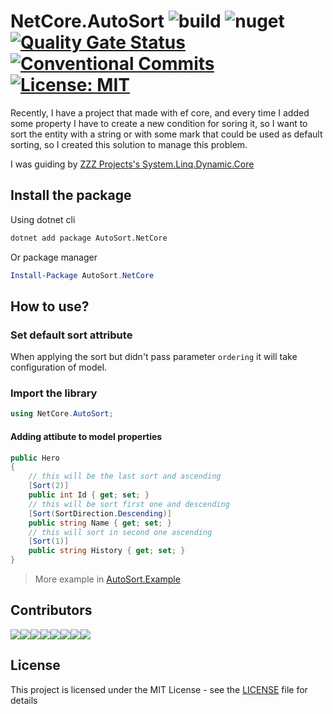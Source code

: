# NetCore.AutoSort ![build](https://github.com/ming-tsai/NetCore.AutoSort/workflows/build/badge.svg) ![nuget](https://github.com/ming-tsai/NetCore.AutoSort/workflows/nuget/badge.svg) [![Quality Gate Status](https://sonarcloud.io/api/project_badges/measure?project=ming-tsai_AutoSort.NetCore&metric=alert_status)](https://sonarcloud.io/dashboard?id=ming-tsai_AutoSort.NetCore) [![Conventional Commits](https://img.shields.io/badge/Conventional%20Commits-1.0.0-yellow.svg)](https://conventionalcommits.org) [![License: MIT](https://img.shields.io/badge/License-MIT-yellow.svg)](https://opensource.org/licenses/MIT)

Recently, I have a project that made with ef core, and every time I added some property I have to create a new condition for soring it,  so I want to sort the entity with a string or with some mark that could be used as default sorting, so I created this solution to manage this problem.

I was guiding by [ZZZ Projects's System.Linq.Dynamic.Core](https://github.com/zzzprojects/System.Linq.Dynamic.Core)

## Install the package
Using dotnet cli
```cmd
dotnet add package AutoSort.NetCore
```
Or package manager
```powershell
Install-Package AutoSort.NetCore
```

## How to use?

### Set default sort attribute
When applying the sort but didn't pass parameter `ordering` it will take configuration of model.

### Import the library
```csharp
using NetCore.AutoSort;
```
#### Adding attibute to model properties
```csharp
public Hero
{
    // this will be the last sort and ascending
    [Sort(2)]
    public int Id { get; set; }
    // this will be sort first one and descending
    [Sort(SortDirection.Descending)]
    public string Name { get; set; }
    // this will sort in second one ascending
    [Sort(1)]
    public string History { get; set; }
}
```

> More example in [AutoSort.Example](./src/AutoSort.Example/Program.cs)
## Contributors
[![](https://sourcerer.io/fame/ming-tsai/ming-tsai/NetCore.AutoSort/images/0)](https://sourcerer.io/fame/ming-tsai/ming-tsai/NetCore.AutoSort/links/0)[![](https://sourcerer.io/fame/ming-tsai/ming-tsai/NetCore.AutoSort/images/1)](https://sourcerer.io/fame/ming-tsai/ming-tsai/NetCore.AutoSort/links/1)[![](https://sourcerer.io/fame/ming-tsai/ming-tsai/NetCore.AutoSort/images/2)](https://sourcerer.io/fame/ming-tsai/ming-tsai/NetCore.AutoSort/links/2)[![](https://sourcerer.io/fame/ming-tsai/ming-tsai/NetCore.AutoSort/images/3)](https://sourcerer.io/fame/ming-tsai/ming-tsai/NetCore.AutoSort/links/3)[![](https://sourcerer.io/fame/ming-tsai/ming-tsai/NetCore.AutoSort/images/4)](https://sourcerer.io/fame/ming-tsai/ming-tsai/NetCore.AutoSort/links/4)[![](https://sourcerer.io/fame/ming-tsai/ming-tsai/NetCore.AutoSort/images/5)](https://sourcerer.io/fame/ming-tsai/ming-tsai/NetCore.AutoSort/links/5)[![](https://sourcerer.io/fame/ming-tsai/ming-tsai/NetCore.AutoSort/images/6)](https://sourcerer.io/fame/ming-tsai/ming-tsai/NetCore.AutoSort/links/6)[![](https://sourcerer.io/fame/ming-tsai/ming-tsai/NetCore.AutoSort/images/7)](https://sourcerer.io/fame/ming-tsai/ming-tsai/NetCore.AutoSort/links/7)
## License
This project is licensed under the MIT License - see the [LICENSE](./LICENSE) file for details
